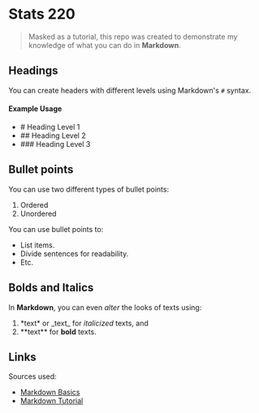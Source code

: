# Stats 220
> Masked as a tutorial, this repo was created to demonstrate my knowledge of what you can do in **Markdown**.

## Headings
You can create headers with different levels using Markdown's `#` syntax.
#### Example Usage
- \# Heading Level 1
- \## Heading Level 2
- \### Heading Level 3

## Bullet points
You can use two different types of bullet points:
1. Ordered
2. Unordered

You can use bullet points to:
- List items.
- Divide sentences for readability.
- Etc.

## Bolds and Italics
In **Markdown**, you can even *alter* the looks of texts using:
1. \*text\* or \_text\_ for *italicized* texts, and
2. \*\*text\*\* for **bold** texts.

## Links
Sources used:
 - [Markdown Basics](https://www.markdownguide.org/basic-syntax/)
 - [Markdown Tutorial](https://www.markdowntutorial.com/)
